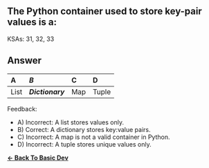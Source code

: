 ## The Python container used to store key-pair values is a:

KSAs: 31, 32, 33

## Answer
| A | ***B*** | C | D |
| :--- | :--- | :--- | :--- |
| List | ***Dictionary*** | Map | Tuple |


Feedback:

- A) Incorrect: A list stores values only.
- B) Correct: A dictionary stores key:value pairs.
- C) Incorrect: A map is not a valid container in Python.
- D) Incorrect: A tuple stores unique values only.

[**<- Back To Basic Dev**](../../../Basic_Dev.md)

